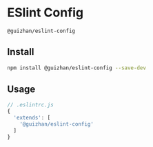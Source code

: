 # ESlint Config

`@guizhan/eslint-config`

## Install

```bash
npm install @guizhan/eslint-config --save-dev
```

## Usage

```js
// .eslintrc.js
{
  'extends': [
    '@guizhan/eslint-config'
  ]
}
```
